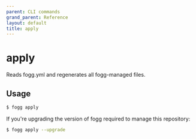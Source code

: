 ```yaml
---
parent: CLI commands
grand_parent: Reference
layout: default
title: apply
---
```


# apply

Reads fogg.yml and regenerates all fogg-managed files.

## Usage

```bash
$ fogg apply
```

If you're upgrading the version of fogg required to manage this repository:

```bash
$ fogg apply --upgrade
```
